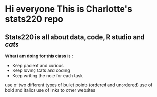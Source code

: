 # Hi everyone This is Charlotte's stats220 repo
## Stats220 is all about data, code, R studio and *cats*

**What I am doing for this class is :**
* Keep pacient and curious 
* Keep loving Cats and coding 
* Keep writing the note for each task 

use of two different types of bullet points (ordered and unordered)
use of bold and italics
use of links to other websites
